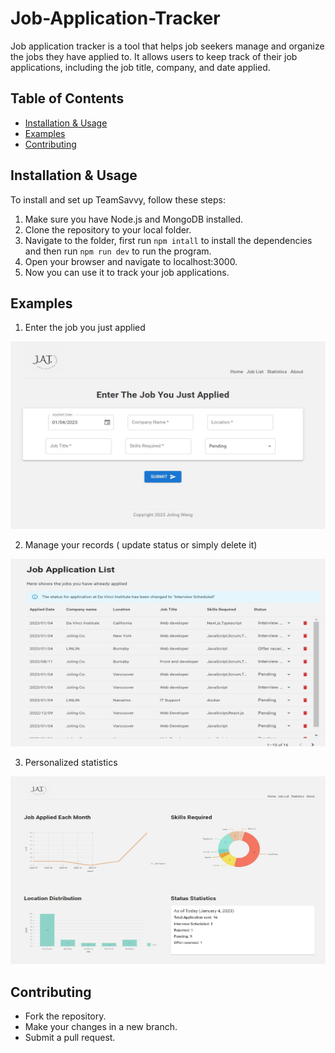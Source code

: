 # Job-Application-Tracker
Job application tracker is a tool that helps job seekers manage and organize the jobs they have applied to. It allows users to keep track of their job applications, including the job title, company, and date applied.

## Table of Contents
- [Installation & Usage](#installation)
- [Examples](#examples)
- [Contributing](#contributing)

## Installation & Usage

To install and set up TeamSavvy, follow these steps:
1. Make sure you have Node.js and MongoDB installed.
2. Clone the repository to your local folder.
3. Navigate to the folder, first run `npm intall` to install the dependencies and then run `npm run dev` to run the program.
4. Open your browser and navigate to localhost:3000.
5. Now you can use it to track your job applications.

## Examples

1. Enter the job you just applied
<img src="https://github.com/joling6027/Job-Application-Tracker/blob/main/job-application-tracker/public/JAT_index.JPG" alt="enter new job application" style="height: 300px; width:550px;"/>

2. Manage your records ( update status or simply delete it)
<img src="https://github.com/joling6027/Job-Application-Tracker/blob/main/job-application-tracker/public/JAT_joblist.JPG" alt="job list" style="height: 300px; width:550px;"/>

3. Personalized statistics
<img src="https://github.com/joling6027/Job-Application-Tracker/blob/main/job-application-tracker/public/JAT_statistics.JPG" alt="job list" style="height: 300px; width:550px;"/>

## Contributing

- Fork the repository.
- Make your changes in a new branch.
- Submit a pull request.
